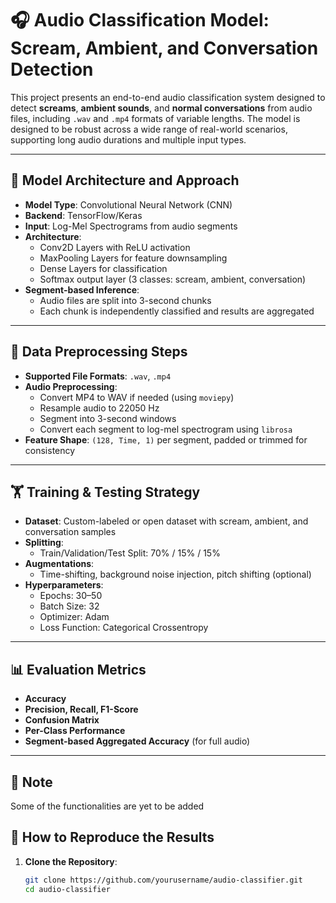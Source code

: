 
# 🎧 Audio Classification Model: Scream, Ambient, and Conversation Detection

This project presents an end-to-end audio classification system designed to detect **screams**, **ambient sounds**, and **normal conversations** from audio files, including `.wav` and `.mp4` formats of variable lengths. The model is designed to be robust across a wide range of real-world scenarios, supporting long audio durations and multiple input types.

---

## 🧠 Model Architecture and Approach

- **Model Type**: Convolutional Neural Network (CNN)
- **Backend**: TensorFlow/Keras
- **Input**: Log-Mel Spectrograms from audio segments
- **Architecture**:
  - Conv2D Layers with ReLU activation
  - MaxPooling Layers for feature downsampling
  - Dense Layers for classification
  - Softmax output layer (3 classes: scream, ambient, conversation)
- **Segment-based Inference**:
  - Audio files are split into 3-second chunks
  - Each chunk is independently classified and results are aggregated

---

## 🧹 Data Preprocessing Steps

- **Supported File Formats**: `.wav`, `.mp4`
- **Audio Preprocessing**:
  - Convert MP4 to WAV if needed (using `moviepy`)
  - Resample audio to 22050 Hz
  - Segment into 3-second windows
  - Convert each segment to log-mel spectrogram using `librosa`
- **Feature Shape**: `(128, Time, 1)` per segment, padded or trimmed for consistency

---

## 🏋️ Training & Testing Strategy

- **Dataset**: Custom-labeled or open dataset with scream, ambient, and conversation samples
- **Splitting**:
  - Train/Validation/Test Split: 70% / 15% / 15%
- **Augmentations**:
  - Time-shifting, background noise injection, pitch shifting (optional)
- **Hyperparameters**:
  - Epochs: 30–50
  - Batch Size: 32
  - Optimizer: Adam
  - Loss Function: Categorical Crossentropy

---

## 📊 Evaluation Metrics

- **Accuracy**
- **Precision, Recall, F1-Score**
- **Confusion Matrix**
- **Per-Class Performance**
- **Segment-based Aggregated Accuracy** (for full audio)

---
## 📝 Note

Some of the functionalities are yet to be added 

## 🔁 How to Reproduce the Results

1. **Clone the Repository**:
   ```bash
   git clone https://github.com/yourusername/audio-classifier.git
   cd audio-classifier
